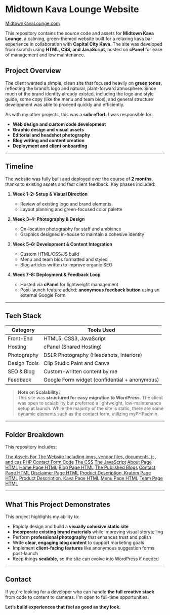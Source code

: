 # Midtown Kava Lounge Website  
[MidtownKavaLounge.com](https://midtownkavalounge.com)

This repository contains the source code and assets for **Midtown Kava Lounge**, a calming, green-themed website built for a relaxing kava bar experience in collaboration with **Capital City Kava**. The site was developed from scratch using **HTML, CSS, and JavaScript**, hosted on **cPanel** for ease of management and low maintenance.

## Project Overview

The client wanted a simple, clean site that focused heavily on **green tones**, reflecting the brand’s logo and natural, plant-forward atmosphere. Since much of the brand identity already existed, including the logo and style guide, some copy (like the menu and team bios), and general structure development was able to proceed quickly and efficiently.

As with my other projects, this was a **solo effort**. I was responsible for:

- **Web design and custom code development**
- **Graphic design and visual assets**
- **Editorial and headshot photography**
- **Blog writing and content creation**
- **Deployment and client onboarding**

---

## Timeline

The website was fully built and deployed over the course of **2 months**, thanks to existing assets and fast client feedback. Key phases included:

1. **Week 1–2: Setup & Visual Direction**
   - Review of existing logo and brand elements
   - Layout planning and green-focused color palette

2. **Week 3–4: Photography & Design**
   - On-location photography for staff and ambiance
   - Graphics designed in-house to maintain a cohesive identity

3. **Week 5–6: Development & Content Integration**
   - Custom HTML/CSS/JS build
   - Menu and team bios formatted and styled
   - Blog articles written to improve organic SEO

4. **Week 7–8: Deployment & Feedback Loop**
   - Hosted via **cPanel** for lightweight management
   - Post-launch feature added: **anonymous feedback button** using an external Google Form

---

## Tech Stack

| Category     | Tools Used                            |
|--------------|----------------------------------------|
| Front-End    | HTML5, CSS3, JavaScript                |
| Hosting      | cPanel (Shared Hosting)                |
| Photography  | DSLR Photography (Headshots, Interiors)|
| Design Tools | Clip Studio Paint and Canva           |
| SEO & Blog   | Custom-written content by me           |
| Feedback     | Google Form widget (confidential + anonymous) |

> **Note on Scalability:**  
> This site was **structured for easy migration to WordPress**. The client was open to scalability but preferred a lightweight, low-maintenance setup at launch. While the majority of the site is static, there are some dynamic elements such as the contact form, utilizing myPHPadmin.

---

## Folder Breakdown

This repository includes:

[The Assets For The Website Including imgs, vendor files, documents, js, and css](assets/)
[PHP Contact Form Code](forms/contact.php)
[The CSS](assets/css/main.css)
[The JavaScript](assets/js/main.js)
[About Page HTML](mission.html)
[Home Page HTML](index.html)
[Blog Page HTML](insights.html)
[The Published Blogs](insights/)
[Contact Page HTML](contact.html)
[Disclaimer Page HTML](disclaimer.html)
[Product Description, Kratom Page HTML](etea.html)
[Product Description, Kava Page HTML](kava.html)
[Menu Page HTML](menu.html)
[Team Page HTML](team.html)


---

## What This Project Demonstrates

This project highlights my ability to:

- Rapidly design and build a **visually cohesive static site**
- **Incorporate existing brand materials** while improving visual storytelling
- Perform **professional photography** that enhances trust and polish
- Write **clear, engaging blog content** to support marketing goals
- Implement **client-facing features** like anonymous suggestion forms post-launch
- Keep things **scalable**, so the site can evolve into WordPress if needed

---

## Contact

If you're looking for a developer who can handle **the full creative stack** from code to content to cameras. I'm open to full-time opportunities.

**Let’s build experiences that feel as good as they look.**
